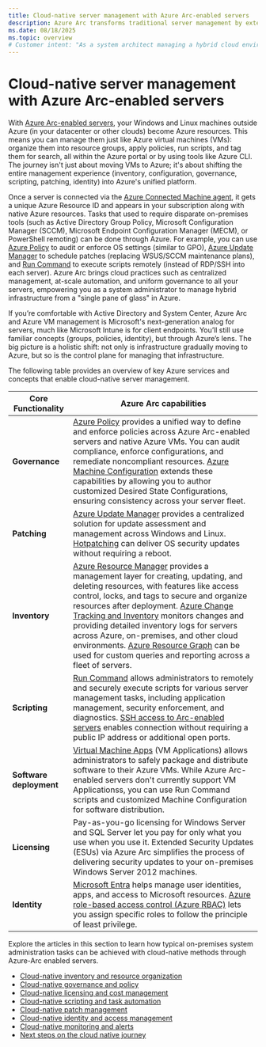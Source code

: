 ```yaml
---
title: Cloud-native server management with Azure Arc-enabled servers
description: Azure Arc transforms traditional server management by extending Azure’s control plane to on-premises and multi-cloud servers. 
ms.date: 08/18/2025
ms.topic: overview
# Customer intent: "As a system architect managing a hybrid cloud environment, I want to understand how to extend Azure's management capabilities to my on-premises and multi-cloud servers."
---
```


# Cloud-native server management with Azure Arc-enabled servers

With [Azure Arc-enabled servers](../overview.md), your Windows and Linux machines outside Azure (in your datacenter or other clouds) become Azure resources. This means you can manage them just like Azure virtual machines (VMs): organize them into resource groups, apply policies, run scripts, and tag them for search, all within the Azure portal or by using tools like Azure CLI. The journey isn't just about moving VMs to Azure; it's about shifting the entire management experience (inventory, configuration, governance, scripting, patching, identity) into Azure's unified platform.

Once a server is connected via the [Azure Connected Machine agent](../agent-overview.md), it gets a unique Azure Resource ID and appears in your subscription along with native Azure resources. Tasks that used to require disparate on-premises tools (such as Active Directory Group Policy, Microsoft Configuration Manager (SCCM), Microsoft Endpoint Configuration Manager (MECM), or PowerShell remoting) can be done through Azure. For example, you can use [Azure Policy](/azure/governance/policy/overview) to audit or enforce OS settings (similar to GPO), [Azure Update Manager](/azure/update-manager/overview) to schedule patches (replacing WSUS/SCCM maintenance plans), and [Run Command](../run-command.md) to execute scripts remotely (instead of RDP/SSH into each server). Azure Arc brings cloud practices such as centralized management, at-scale automation, and uniform governance to all your servers, empowering you as a system administrator to manage hybrid infrastructure from a "single pane of glass" in Azure.

If you’re comfortable with Active Directory and System Center, Azure Arc and Azure VM management is Microsoft's next-generation analog for servers, much like Microsoft Intune is for client endpoints. You’ll still use familiar concepts (groups, policies, identity), but through Azure’s lens. The big picture is a holistic shift: not only is infrastructure gradually moving to Azure, but so is the control plane for managing that infrastructure.

The following table provides an overview of key Azure services and concepts that enable cloud-native server management.

| Core Functionality | Azure Arc capabilities |
| --- | --- |
| **Governance** | [Azure Policy](/azure/governance/policy/overview) provides a unified way to define and enforce policies across Azure Arc-enabled servers and native Azure VMs. You can audit compliance, enforce configurations, and remediate noncompliant resources. [Azure Machine Configuration](/azure/governance/machine-configuration/) extends these capabilities by allowing you to author customized Desired State Configurations, ensuring consistency across your server fleet. |
| **Patching** | [Azure Update Manager](/azure/update-manager/) provides a centralized solution for update assessment and management across Windows and Linux. [Hotpatching](/azure/update-manager/manage-hot-patching-arc-machines) can deliver OS security updates  without requiring a reboot. |
| **Inventory** | [Azure Resource Manager](/azure/azure-resource-manager/management/overview) provides a management layer for creating, updating, and deleting resources, with features like access control, locks, and tags to secure and organize resources after deployment. [Azure Change Tracking and Inventory](/azure/automation/change-tracking/overview-monitoring-agent) monitors changes and providing detailed inventory logs for servers across Azure, on-premises, and other cloud environments. [Azure Resource Graph](/azure/governance/resource-graph/) can be used for custom queries and reporting across a fleet of servers. |
| **Scripting** | [Run Command](../run-command.md) allows administrators to remotely and securely execute scripts for various server management tasks, including application management, security enforcement, and diagnostics. [SSH access to Arc-enabled servers](../ssh-arc-overview.md) enables connection without requiring a public IP address or additional open ports. |
| **Software deployment** | [Virtual Machine Apps](/azure/virtual-machines/vm-applications) (VM Applications) allows administrators to safely package and distribute software to their Azure VMs. While Azure Arc-enabled servers don't currently support VM Applicationss, you can use Run Command scripts and customized Machine Configuration for software distribution. |
| **Licensing** | Pay-as-you-go licensing for Windows Server and SQL Server let you pay for only what you use when you use it. Extended Security Updates (ESUs) via Azure Arc simplifies the process of delivering security updates to your on-premises Windows Server 2012 machines. |
| **Identity** | [Microsoft Entra](/entra/fundamentals/whatis) helps manage user identities, apps, and access to Microsoft resources. [Azure  role-based access control (Azure RBAC)](/azure/role-based-access-control/overview) lets you assign specific roles to follow the principle of least privilege. |

Explore the articles in this section to learn how typical on-premises system administration tasks can be achieved with cloud-native methods through Azure-Arc enabled servers.

- [Cloud-native inventory and resource organization](inventory-resource.md)
- [Cloud-native governance and policy](governance-policy.md)
- [Cloud-native licensing and cost management](licensing-cost-management.md)
- [Cloud-native scripting and task automation](scripting-task-automation.md)
- [Cloud-native patch management](patch-management.md)
- [Cloud-native identity and access management](identity-access.md)
- [Cloud-native monitoring and alerts](monitor-alerts.md)
- [Next steps on the cloud native journey](next-steps.md)

